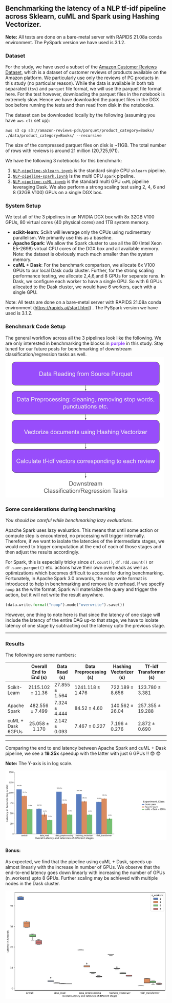 ## Benchmarking the latency of a NLP tf-idf pipeline across Sklearn, cuML and Spark using Hashing Vectorizer. 

**Note:** All tests are done on a bare-metal server with RAPIDS 21.08a conda environment. The PySpark version we have used is 3.1.2.

### Dataset
For the study, we have used a subset of the [Amazon Customer Reviews Dataset](https://s3.amazonaws.com/amazon-reviews-pds/readme.html), which is a dataset of customer reviews of products available on the Amazon platform. We particularly use only the reviews of PC products in this study (no particular reason). While the data is available in both tab separated (`tsv`) and `parquet` file format, we will use the parquet file format here. For the test however, downloading the parquet files in the notebook is extremely slow. Hence we have downloaded the parquet files in the DGX box before running the tests and then read from disk in the notebooks.

The dataset can be downloaded locally by the following (assuming you have `aws-cli` set up):
```
aws s3 cp s3://amazon-reviews-pds/parquet/product_category=Books/ ./data/product_category=Books/ --recursive
```
The size of the compressed parquet files on disk is ~11GB. The total number of rows with reviews is around 21 million (20,725,971). 

We have the following 3 notebooks for this benchmark:
1. [`NLP-pipeline-sklearn.ipynb`](./NLP-pipeline-sklearn.ipynb) is the standard single CPU `sklearn` pipeline. 
2. [`NLP-pipeline-spark.ipynb`](./NLP-pipeline-spark.ipynb) is the multi CPU `spark` pipeline. 
3. [`NLP-pipeline-cuML.ipynb`](./NLP-pipeline-cuML.ipynb) is the standard multi GPU `cuML` pipeline leveraging Dask. We also perform a  strong scaling test using 2, 4, 6 and 8 (32GB V100) GPUs on a single DGX box.

### System Setup
We test all of the 3 pipelines in an NVIDIA DGX box with 8x 32GB V100 GPUs, 80 virtual cores (40 physical cores) and 1TB system memory. 

- **scikit-learn**: Scikit will leverage only the CPUs using rudimentary parallelism. We primarily use this as a baseline. 
- **Apache Spark**: We allow the Spark cluster to use all the 80 (Intel Xeon E5-2698) virtual CPU cores of the DGX box and all available memory. Note: the dataset is obviously much much smaller than the system memory. 
- **cuML + Dask**: For the benchmark comparison, we allocate 6x V100 GPUs to our local Dask cuda cluster. Further, for the strong scaling performance testing, we allocate 2,4,6,and 8 GPUs for separate runs. In Dask, we configure each worker to have a single GPU. So with 6 GPUs allocated to the Dask cluster, we would have 6 workers, each with a single GPU.  

Note: All tests are done on a bare-metal server with RAPIDS 21.08a conda environment (https://rapids.ai/start.html) . The PySpark version we have used is 3.1.2.

### Benchmark Code Setup
The general workflow across all the 3 pipelines look like the following. We are only interested in benchmarking the blocks in <span style="color:#984dfb">**purple**</span> in this study. Stay tuned for our future posts for benchmarking of downstream classification/regression tasks as well. 
![benchmark code flow](./results/benchmarking_stages.png)

### Some considerations during benchmarking
*You should be careful while benchmarking lazy evaluations.*

Apache Spark uses lazy evaluation. This means that until some action or compute step is encountered, no processing will trigger internally. Therefore, if we want to isolate the latencies of the intermediate stages, we would need to trigger computation at the end of each of those stages and then adjust the results accordingly.

For Spark, this is especially tricky since `df.count()`, `df.rdd.count()` or `df.save.parquet()` etc. actions have their own overheads as well as optimizations which becomes difficult to account for during benchmarking. Fortunately, in Apache Spark 3.0 onwards, the noop write format is introduced to help in benchmarking and remove i/o overhead. If we specify `noop` as the write format, Spark will materialize the query and trigger the action, but it will not write the result anywhere.
```python
(data.write.format("noop").mode("overwrite").save())
```
However, one thing to note here is that since the latency of one stage will include the latency of the entire DAG up-to that stage, we have to isolate latency of one stage by subtracting out the latency upto the previous stage.


---
### Results
The following are some numbers:

|                      | Overall End to End (s) | Data Read (s)       | Data Preprocessing (s) | Hashing Vectorizer (s) | Tf-idf Transformer (s) | Sample Runs |
|----------------------|:------------------:|-----------------|--------------------|--------------------|--------------------|-----------------|
| Scikit-Learn         | 2115.102 &#177; 11.36  | 27.855 &#177; 1.564 | 1241.118 &#177; 1.476  | 722.189 &#177; 8.656   | 123.780 &#177; 3.381   | 3               |
| Apache Spark         | 482.556 &#177; 7.499   | 7.324 &#177; 4.444  | 84.52 &#177; 4.60      | 140.562 &#177; 26.04   | 257.355 &#177; 19.288  | 5               |
| cuML + Dask 6GPUs | 25.058 &#177; 1.170    | 2.142 &#177; 0.093  | 7.467 &#177; 0.227     | 7.196 &#177; 0.276     | 2.872 &#177; 0.690     | 5               |

---

Comparing the end to end latency between Apache Spark and cuML + Dask pipeline, we see a **19.25x** speedup with the latter with just 6 GPUs !! 😎 😎 

**Note:** The Y-axis is in log scale.

![Speed up results](./results/speed_up_results.png)

#### Bonus:
As expected, we find that the pipeline using cuML + Dask, speeds up almost linearly with the increase in number of GPUs. We observe that the end-to-end latency goes down linearly with increasing the number of GPUs (n_workers) upto 8 GPUs. Further scaling may be achieved with multiple nodes in the Dask cluster.

![Strong scaling results](./results/strong_scaling_results.png)
